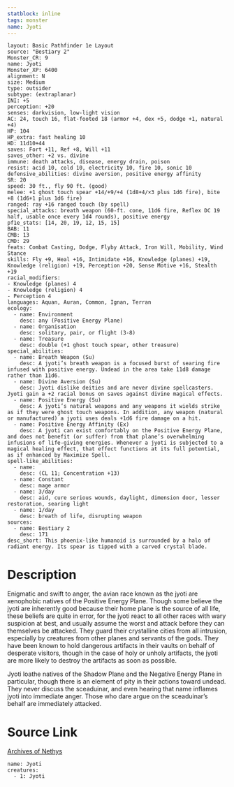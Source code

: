 ```yaml
---
statblock: inline
tags: monster
name: Jyoti
---
```

```statblock
layout: Basic Pathfinder 1e Layout
source: "Bestiary 2"
Monster_CR: 9
name: Jyoti
Monster_XP: 6400
alignment: N
size: Medium
type: outsider
subtype: (extraplanar)
INI: +5
perception: +20
senses: darkvision, low-light vision
AC: 24, touch 16, flat-footed 18 (armor +4, dex +5, dodge +1, natural +4)
HP: 104
HP_extra: fast healing 10
HD: 11d10+44
saves: Fort +11, Ref +8, Will +11
saves_other: +2 vs. divine
immune: death attacks, disease, energy drain, poison
resist: acid 10, cold 10, electricity 10, fire 10, sonic 10
defensive_abilities: divine aversion, positive energy affinity
SR: 20
speed: 30 ft., fly 90 ft. (good)
melee: +1 ghost touch spear +14/+9/+4 (1d8+4/×3 plus 1d6 fire), bite +8 (1d6+1 plus 1d6 fire)
ranged: ray +16 ranged touch (by spell)
special_attacks: breath weapon (60-ft. cone, 11d6 fire, Reflex DC 19 half, usable once every 1d4 rounds), positive energy
pf1e_stats: [14, 20, 19, 12, 15, 15]
BAB: 11
CMB: 13
CMD: 29
feats: Combat Casting, Dodge, Flyby Attack, Iron Will, Mobility, Wind Stance
skills: Fly +9, Heal +16, Intimidate +16, Knowledge (planes) +19, Knowledge (religion) +19, Perception +20, Sense Motive +16, Stealth +19
racial_modifiers:
- Knowledge (planes) 4
- Knowledge (religion) 4
- Perception 4
languages: Aquan, Auran, Common, Ignan, Terran
ecology:
  - name: Environment
    desc: any (Positive Energy Plane)
  - name: Organisation
    desc: solitary, pair, or flight (3-8)
  - name: Treasure
    desc: double (+1 ghost touch spear, other treasure)
special_abilities:
  - name: Breath Weapon (Su)
    desc: A jyoti’s breath weapon is a focused burst of searing fire infused with positive energy. Undead in the area take 11d8 damage rather than 11d6.
  - name: Divine Aversion (Su)
    desc: Jyoti dislike deities and are never divine spellcasters. Jyoti gain a +2 racial bonus on saves against divine magical effects.
  - name: Positive Energy (Su)
    desc: A jyoti’s natural weapons and any weapons it wields strike as if they were ghost touch weapons. In addition, any weapon (natural or manufactured) a jyoti uses deals +1d6 fire damage on a hit.
  - name: Positive Energy Affinity (Ex)
    desc: A jyoti can exist comfortably on the Positive Energy Plane, and does not benefit (or suffer) from that plane’s overwhelming infusions of life-giving energies. Whenever a jyoti is subjected to a magical healing effect, that effect functions at its full potential, as if enhanced by Maximize Spell.
spell-like_abilities:
  - name:
    desc: (CL 11; Concentration +13)
  - name: Constant
    desc: mage armor
  - name: 3/day
    desc: aid, cure serious wounds, daylight, dimension door, lesser restoration, searing light
  - name: 1/day
    desc: breath of life, disrupting weapon
sources:
  - name: Bestiary 2
    desc: 171
desc_short: This phoenix-like humanoid is surrounded by a halo of radiant energy. Its spear is tipped with a carved crystal blade.
```
# Description
Enigmatic and swift to anger, the avian race known as the jyoti are xenophobic natives of the Positive Energy Plane. Though some believe the jyoti are inherently good because their home plane is the source of all life, these beliefs are quite in error, for the jyoti react to all other races with wary suspicion at best, and usually assume the worst and attack before they can themselves be attacked. They guard their crystalline cities from all intrusion, especially by creatures from other planes and servants of the gods. They have been known to hold dangerous artifacts in their vaults on behalf of desperate visitors, though in the case of holy or unholy artifacts, the jyoti are more likely to destroy the artifacts as soon as possible.

Jyoti loathe natives of the Shadow Plane and the Negative Energy Plane in particular, though there is an element of pity in their actions toward undead. They never discuss the sceaduinar, and even hearing that name inflames jyoti into immediate anger. Those who dare argue on the sceaduinar’s behalf are immediately attacked.
# Source Link
[Archives of Nethys](https://aonprd.com/MonsterDisplay.aspx?ItemName=Jyoti)
```encounter-table
name: Jyoti
creatures:
  - 1: Jyoti
```
